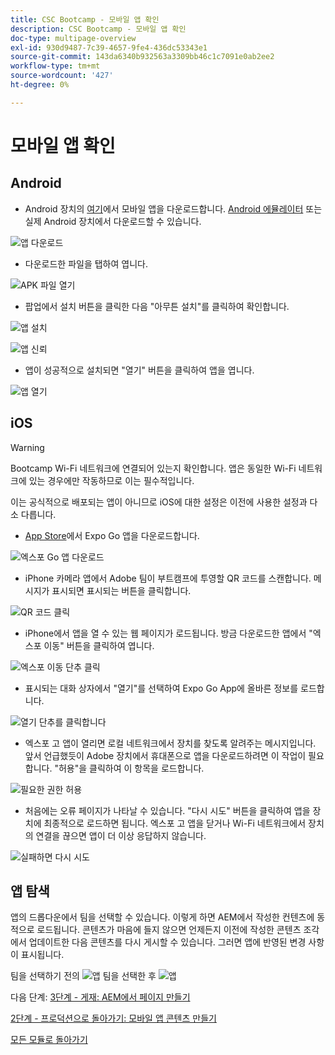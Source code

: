 ```yaml
---
title: CSC Bootcamp - 모바일 앱 확인
description: CSC Bootcamp - 모바일 앱 확인
doc-type: multipage-overview
exl-id: 930d9487-7c39-4657-9fe4-436dc53343e1
source-git-commit: 143da6340b932563a3309bb46c1c7091e0ab2ee2
workflow-type: tm+mt
source-wordcount: '427'
ht-degree: 0%

---
```


# 모바일 앱 확인

## Android

- Android 장치의 [여기](https://tinyurl.com/CSCBootcampApp)에서 모바일 앱을 다운로드합니다. [Android 에뮬레이터](https://developer.android.com/studio/run/emulator) 또는 실제 Android 장치에서 다운로드할 수 있습니다.

![앱 다운로드](./images/delivery-app-android-download.png)

- 다운로드한 파일을 탭하여 엽니다.

![APK 파일 열기](./images/delivery-app-android-install.png)

- 팝업에서 설치 버튼을 클릭한 다음 &quot;아무튼 설치&quot;를 클릭하여 확인합니다.

![앱 설치](./images/delivery-app-android-install-prompt.png)

![앱 신뢰](./images/delivery-app-android-install-anyway.png)

- 앱이 성공적으로 설치되면 &quot;열기&quot; 버튼을 클릭하여 앱을 엽니다.

![앱 열기](./images/delivery-app-android-open.png)


## iOS

>[!WARNING]
>
> Bootcamp Wi-Fi 네트워크에 연결되어 있는지 확인합니다. 앱은 동일한 Wi-Fi 네트워크에 있는 경우에만 작동하므로 이는 필수적입니다.

이는 공식적으로 배포되는 앱이 아니므로 iOS에 대한 설정은 이전에 사용한 설정과 다소 다릅니다.

- [App Store](https://itunes.apple.com/app/apple-store/id982107779)에서 Expo Go 앱을 다운로드합니다.

![엑스포 Go 앱 다운로드](./images/delivery-app-ios-download.png)

- iPhone 카메라 앱에서 Adobe 팀이 부트캠프에 투영할 QR 코드를 스캔합니다. 메시지가 표시되면 표시되는 버튼을 클릭합니다.

![QR 코드 클릭](./images/delivery-app-ios-scan.png)

- iPhone에서 앱을 열 수 있는 웹 페이지가 로드됩니다. 방금 다운로드한 앱에서 &quot;엑스포 이동&quot; 버튼을 클릭하여 엽니다.

![엑스포 이동 단추 클릭](./images/delivery-app-ios-open-expo.png)

- 표시되는 대화 상자에서 &quot;열기&quot;를 선택하여 Expo Go App에 올바른 정보를 로드합니다.

![열기 단추를 클릭합니다](./images/delivery-app-ios-open.png)

- 엑스포 고 앱이 열리면 로컬 네트워크에서 장치를 찾도록 알려주는 메시지입니다. 앞서 언급했듯이 Adobe 장치에서 휴대폰으로 앱을 다운로드하려면 이 작업이 필요합니다. &quot;허용&quot;을 클릭하여 이 항목을 로드합니다.

![필요한 권한 허용](./images/delivery-app-ios-allow.png)

- 처음에는 오류 페이지가 나타날 수 있습니다. &quot;다시 시도&quot; 버튼을 클릭하여 앱을 장치에 최종적으로 로드하면 됩니다. 엑스포 고 앱을 닫거나 Wi-Fi 네트워크에서 장치의 연결을 끊으면 앱이 더 이상 응답하지 않습니다.

![실패하면 다시 시도](./images/delivery-app-ios-retry.png)

## 앱 탐색

앱의 드롭다운에서 팀을 선택할 수 있습니다. 이렇게 하면 AEM에서 작성한 컨텐츠에 동적으로 로드됩니다. 콘텐츠가 마음에 들지 않으면 언제든지 이전에 작성한 콘텐츠 조각에서 업데이트한 다음 콘텐츠를 다시 게시할 수 있습니다. 그러면 앱에 반영된 변경 사항이 표시됩니다.

팀을 선택하기 전의 ![앱](./images/delivery-app-initial.png)
팀을 선택한 후 ![앱](./images/delivery-app-loaded.png)

다음 단계: [3단계 - 게재: AEM에서 페이지 만들기](./page-in-aem.md)

[2단계 - 프로덕션으로 돌아가기: 모바일 앱 콘텐츠 만들기](../production/app.md)

[모든 모듈로 돌아가기](../../overview.md)
